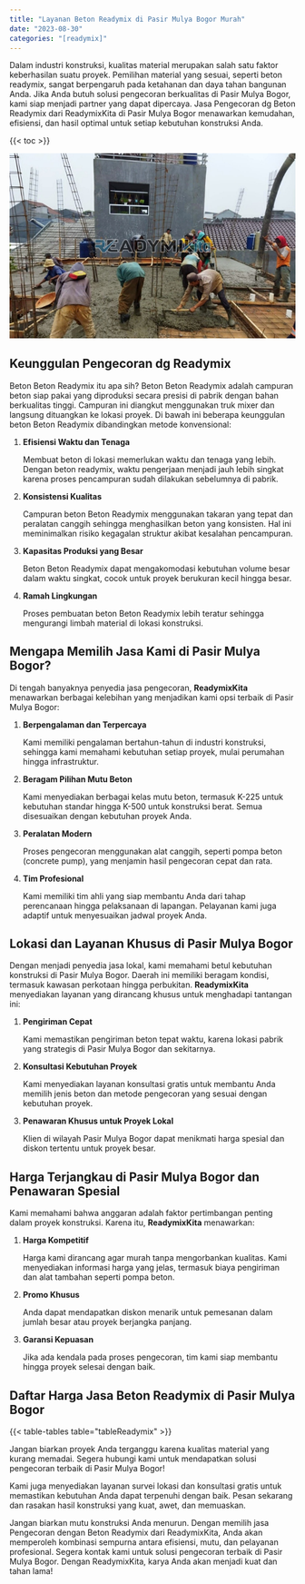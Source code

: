 ```yaml
---
title: "Layanan Beton Readymix di Pasir Mulya Bogor Murah"
date: "2023-08-30"
categories: "[readymix]"
---
```


Dalam industri konstruksi, kualitas material merupakan salah satu faktor keberhasilan suatu proyek. Pemilihan material yang sesuai, seperti beton readymix, sangat berpengaruh pada ketahanan dan daya tahan bangunan Anda. Jika Anda butuh solusi pengecoran berkualitas di Pasir Mulya Bogor, kami siap menjadi partner yang dapat dipercaya. Jasa Pengecoran dg Beton Readymix dari ReadymixKita di Pasir Mulya Bogor menawarkan kemudahan, efisiensi, dan hasil optimal untuk setiap kebutuhan konstruksi Anda.

{{< toc >}}

![Layanan Beton Readymix di Pasir Mulya Bogor Murah](/images/readymix/cor-readymix-13.jpg)

## Keunggulan Pengecoran dg Readymix

Beton Beton Readymix itu apa sih? Beton Beton Readymix adalah campuran beton siap pakai yang diproduksi secara presisi di pabrik dengan bahan berkualitas tinggi. Campuran ini diangkut menggunakan truk mixer dan langsung dituangkan ke lokasi proyek. Di bawah ini beberapa keunggulan beton Beton Readymix dibandingkan metode konvensional:

1. **Efisiensi Waktu dan Tenaga**

   Membuat beton di lokasi memerlukan waktu dan tenaga yang lebih. Dengan beton readymix, waktu pengerjaan menjadi jauh lebih singkat karena proses pencampuran sudah dilakukan sebelumnya di pabrik.

2. **Konsistensi Kualitas**

   Campuran beton Beton Readymix menggunakan takaran yang tepat dan peralatan canggih sehingga menghasilkan beton yang konsisten. Hal ini meminimalkan risiko kegagalan struktur akibat kesalahan pencampuran.

3. **Kapasitas Produksi yang Besar**

   Beton Beton Readymix dapat mengakomodasi kebutuhan volume besar dalam waktu singkat, cocok untuk proyek berukuran kecil hingga besar.

4. **Ramah Lingkungan**

   Proses pembuatan beton Beton Readymix lebih teratur sehingga mengurangi limbah material di lokasi konstruksi.

## Mengapa Memilih Jasa Kami di Pasir Mulya Bogor?

Di tengah banyaknya penyedia jasa pengecoran, **ReadymixKita** menawarkan berbagai kelebihan yang menjadikan kami opsi terbaik di Pasir Mulya Bogor:

1. **Berpengalaman dan Terpercaya**

   Kami memiliki pengalaman bertahun-tahun di industri konstruksi, sehingga kami memahami kebutuhan setiap proyek, mulai perumahan hingga infrastruktur.

2. **Beragam Pilihan Mutu Beton**

   Kami menyediakan berbagai kelas mutu beton, termasuk K-225 untuk kebutuhan standar hingga K-500 untuk konstruksi berat. Semua disesuaikan dengan kebutuhan proyek Anda.

3. **Peralatan Modern**

   Proses pengecoran menggunakan alat canggih, seperti pompa beton (concrete pump), yang menjamin hasil pengecoran cepat dan rata.

4. **Tim Profesional**

   Kami memiliki tim ahli yang siap membantu Anda dari tahap perencanaan hingga pelaksanaan di lapangan. Pelayanan kami juga adaptif untuk menyesuaikan jadwal proyek Anda.

## Lokasi dan Layanan Khusus di Pasir Mulya Bogor

Dengan menjadi penyedia jasa lokal, kami memahami betul kebutuhan konstruksi di Pasir Mulya Bogor. Daerah ini memiliki beragam kondisi, termasuk kawasan perkotaan hingga perbukitan. **ReadymixKita** menyediakan layanan yang dirancang khusus untuk menghadapi tantangan ini:

1. **Pengiriman Cepat**

   Kami memastikan pengiriman beton tepat waktu, karena lokasi pabrik yang strategis di Pasir Mulya Bogor dan sekitarnya.

2. **Konsultasi Kebutuhan Proyek**

   Kami menyediakan layanan konsultasi gratis untuk membantu Anda memilih jenis beton dan metode pengecoran yang sesuai dengan kebutuhan proyek.

3. **Penawaran Khusus untuk Proyek Lokal**

   Klien di wilayah Pasir Mulya Bogor dapat menikmati harga spesial dan diskon tertentu untuk proyek besar.

## Harga Terjangkau di Pasir Mulya Bogor dan Penawaran Spesial

Kami memahami bahwa anggaran adalah faktor pertimbangan penting dalam proyek konstruksi. Karena itu, **ReadymixKita** menawarkan:

1. **Harga Kompetitif**

   Harga kami dirancang agar murah tanpa mengorbankan kualitas. Kami menyediakan informasi harga yang jelas, termasuk biaya pengiriman dan alat tambahan seperti pompa beton.

2. **Promo Khusus**

   Anda dapat mendapatkan diskon menarik untuk pemesanan dalam jumlah besar atau proyek berjangka panjang.

3. **Garansi Kepuasan**

   Jika ada kendala pada proses pengecoran, tim kami siap membantu hingga proyek selesai dengan baik.

## Daftar Harga Jasa Beton Readymix di Pasir Mulya Bogor

{{< table-tables table="tableReadymix" >}}

Jangan biarkan proyek Anda terganggu karena kualitas material yang kurang memadai. Segera hubungi kami untuk mendapatkan solusi pengecoran terbaik di Pasir Mulya Bogor!

Kami juga menyediakan layanan survei lokasi dan konsultasi gratis untuk memastikan kebutuhan Anda dapat terpenuhi dengan baik. Pesan sekarang dan rasakan hasil konstruksi yang kuat, awet, dan memuaskan.

Jangan biarkan mutu konstruksi Anda menurun. Dengan memilih jasa Pengecoran dengan Beton Readymix dari ReadymixKita, Anda akan memperoleh kombinasi sempurna antara efisiensi, mutu, dan pelayanan profesional. Segera kontak kami untuk solusi pengecoran terbaik di Pasir Mulya Bogor. Dengan ReadymixKita, karya Anda akan menjadi kuat dan tahan lama!